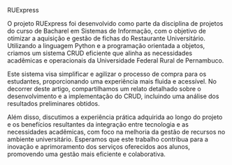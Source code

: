 RUExpress

O projeto RUExpress foi desenvolvido como parte da disciplina de projetos do curso de Bacharel em Sistemas de Informação, com o objetivo de otimizar a aquisição e gestão de fichas do Restaurante Universitário. Utilizando a linguagem Python e a programação orientada a objetos, criamos um sistema CRUD eficiente que alinha as necessidades acadêmicas e operacionais da Universidade Federal Rural de Pernambuco.

Este sistema visa simplificar e agilizar o processo de compra para os estudantes, proporcionando uma experiência mais fluida e acessível. No decorrer deste artigo, compartilhamos um relato detalhado sobre o desenvolvimento e a implementação do CRUD, incluindo uma análise dos resultados preliminares obtidos.

Além disso, discutimos a experiência prática adquirida ao longo do projeto e os benefícios resultantes da integração entre tecnologia e as necessidades acadêmicas, com foco na melhoria da gestão de recursos no ambiente universitário. Esperamos que este trabalho contribua para a inovação e aprimoramento dos serviços oferecidos aos alunos, promovendo uma gestão mais eficiente e colaborativa.
